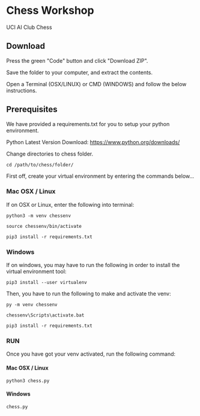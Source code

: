 # Chess Workshop
UCI AI Club Chess  

## Download

Press the green "Code" button and click "Download ZIP".

Save the folder to your computer, and extract the contents.

Open a Terminal (OSX/LINUX) or CMD (WINDOWS) and follow the below instructions.

## Prerequisites

We have provided a requirements.txt for you to setup your python environment.

Python Latest Version Download:
https://www.python.org/downloads/


Change directories to chess folder.
```
cd /path/to/chess/folder/
```

First off, create your virtual environment by entering the commands below...

### Mac OSX / Linux

If on OSX or Linux, enter the following into terminal:
```
python3 -m venv chessenv

source chessenv/bin/activate

pip3 install -r requirements.txt
```

### Windows

If on windows, you may have to run the following in order to install the virtual environment tool:

```
pip3 install --user virtualenv
```

Then, you have to run the following to make and activate the venv:
```
py -m venv chessenv

chessenv\Scripts\activate.bat

pip3 install -r requirements.txt

```
### RUN

Once you have got your venv activated, run the following command:

#### Mac OSX / Linux
```
python3 chess.py
```

#### Windows
```
chess.py
```
